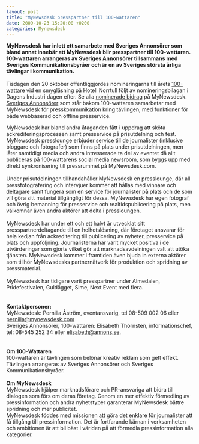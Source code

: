 ```yaml
---
layout: post
title: "MyNewsdesk presspartner till 100-wattaren"
date: 2009-10-23 15:20:00 +0200
categories: Mynewsdesk
---
```

 <p><strong>MyNewsdesk har inlett ett samarbete med Sveriges Annonsörer som bland annat innebär att MyNewsdesk blir presspartner till 100-wattaren. 100-wattaren arrangeras av Sveriges Annonsörer tillsammans </strong><strong>med </strong><strong>Sveriges Kommunikationsbyråer och är en av Sveriges största årliga tävlingar i kommunikation.<br> <br> </strong>Tisdagen den 20 oktober offentliggjordes nomineringarna till årets <a href="http://www.100wattaren.se/" title="100-wattare">100-wattare</a> vid en smygläsning på Hotell Norrtull följt av nomineringsbilagan i Dagens Industri dagen efter. Se alla <a href="http://www.mynewsdesk.com/se/pressroom/100wattaren/pressrelease/view/100-wattsnomineringar-2009-332090" target="_blank">nominerade bidrag</a> på MyNewsdesk. <a href="http://www.mynewsdesk.com/se/pressroom/sveriges_annonsorer">Sveriges Annonsörer</a> som står bakom 100-wattaren samarbetar med MyNewsdesk för presskommunikation kring tävlingen, med funktioner för både webbaserad och offline presservice.</p>
<p>MyNewsdesk har bland andra åtaganden fått i uppdrag att sköta ackrediteringsprocessen samt presservice på prisutdelning och fest. MyNewsdesk presslounge erbjuder service till de journalister (inklusive bloggare och fotografer) som finns på plats under prisutdelningen, men låter samtidigt media och andra intresserade ta del av eventet då allt publiceras på 100-wattarens social media newsroom, som byggs upp med direkt synkronisering till pressrummet på MyNewsdesk.com. <br> <br>Under prisutdelningen tillhandahåller MyNewsdesk en presslounge, där all pressfotografering och intervjuer kommer att hållas med vinnare och deltagare samt fungera som en service för journalister på plats och de som vill göra sitt material tillgängligt för dessa. MyNewsdesk har egen fotograf och övrig bemanning för presservice och realtidspublicering på plats, men välkomnar även andra aktörer att delta i pressloungen. <br> <br>MyNewsdesk har under ett och ett halvt år utvecklat sitt presspartnerdeltagande till en helhetslösning, där företaget ansvarar för hela kedjan från ackreditering till publicering av nyheter, presservice på plats och uppföljning. Journalisterna har varit mycket positiva i de utvärderingar som gjorts vilket gör att marknadsavdelningen valt att utöka tjänsten. MyNewsdesk kommer i framtiden även bjuda in externa aktörer som tillhör MyNewsdesks partnernätverk för produktion och spridning av pressmaterial.<br> <br> MyNewsdesk har tidigare varit presspartner under Almedalen, Pridefestivalen, Guldägget, Sime, Next Event med flera.<br><br><br> <strong>Kontaktpersoner: </strong> <br>MyNewsdesk: Pernilla Åström, eventansvarig, tel 08-509 002 06 eller <a href="mailto:pernilla@mynewsdesk.com" target="_blank">pernilla@mynewsdesk.com</a><br> Sveriges Annonsörer, 100-wattaren: Elisabeth Thörnsten, informationschef, tel: 08-545 252 34 eller <a href="mailto:elisabeth@annons.se" target="_blank">elisabeth@annons.se</a>.  <br><br><br> <strong>Om 100-Wattaren</strong> <br>100-wattaren är tävlingen som belönar kreativ reklam som gett effekt. Tävlingen arrangeras av Sveriges Annonsörer och Sveriges Kommunikationsbyråer.  <br><br><strong>Om MyNewsdesk</strong> <br>MyNewsdesk hjälper marknadsförare och PR-ansvariga att bidra till dialogen som förs om deras företag. Genom en mer effektiv förmedling av pressinformation och andra nyhetstyper garanterar MyNewsdesk bättre spridning och mer publicitet.<br> MyNewsdesk föddes med missionen att göra det enklare för journalister att få tillgång till pressinformation. Det är fortfarande kärnan i verksamheten och ambitionen är att bli bäst i världen på att förmedla pressinformation alla kategorier.</p>

